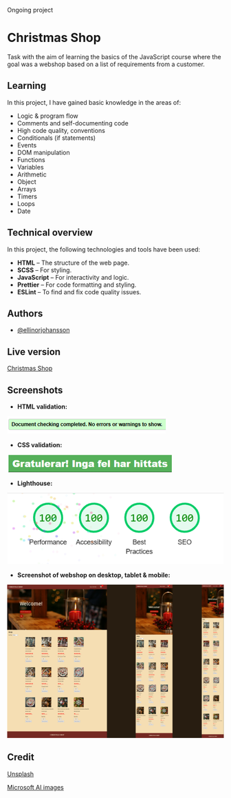 Ongoing project


# Christmas Shop

Task with the aim of learning the basics of the JavaScript course where the goal was a webshop based on a list of requirements from a customer.

## Learning

In this project, I have gained basic knowledge in the areas of: 

- Logic & program flow
- Comments and self-documenting code
- High code quality, conventions
- Conditionals (if statements)
- Events
- DOM manipulation
- Functions
- Variables
- Arithmetic
- Object
- Arrays
- Timers
- Loops
- Date

## Technical overview

In this project, the following technologies and tools have been used:

- **HTML** – The structure of the web page.
- **SCSS** – For styling.
- **JavaScript** – For interactivity and logic.
- **Prettier** – For code formatting and styling.
- **ESLint** – To find and fix code quality issues.

## Authors

- [@ellinorjohansson](https://github.com/ellinorjohansson)


## Live version

[Christmas Shop](https://medieinstitutet.github.io/fed24d-js-intro-inl-1-webshop-ellinorjohansson/)

## Screenshots

- **HTML validation:**

![HTML Validation](assets/readme_image/html_validation.png)

- **CSS validation:**

![CSS Validation](assets/readme_image/css_validation.png)

- **Lighthouse:**

![HTML Validation](assets/readme_image/lighthouse.png)

- **Screenshot of webshop on desktop, tablet & mobile:**

![HTML Validation](assets/readme_image/christmas_shop.png)

## Credit

[Unsplash](https://unsplash.com/)

[Microsoft AI images](https://designer.microsoft.com/)


